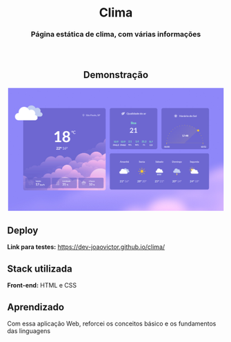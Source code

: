 <h1 align="center" >Clima</h1>

<h3 align="center" >Página estática de clima, com várias informações<h3>
<br>
  
  <h2 align="center" >Demonstração</h2>
<p  align="center">
  <a href="https://dev-joaovictor.github.io/clima/" ><img width="500" src="./assets/print-screen.png"></img></a>
</p>


## Deploy

**Link para testes:** <a target="_blank" href="https://dev-joaovictor.github.io/clima/">https://dev-joaovictor.github.io/clima/</a>

## Stack utilizada

**Front-end:** HTML e CSS

## Aprendizado
Com essa aplicação Web, reforcei os conceitos básico e os fundamentos das linguagens

